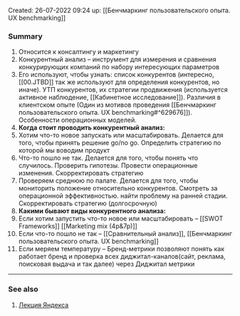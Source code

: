 Created: 26-07-2022 09:24
up:  [[Бенчмаркинг пользовательского опыта. UX benchmarking]]  

### Summary
1. Относится к консалтингу и маркетингу
2. Конкурентный анализ – инструмент для измерения и сравнения конкурирующих компаний по набору интересующих параметров
3. Его используют, чтобы узнать: список конкурентов (интересно, [[00.JTBD]] так же используют для определения конкурентов, но иначе). УТП конкурентов, их стратегии продвижения (используется активное наблюдение, [[Кабинетное исследование]]). Различия в клиентском опыте (Один из мотивов проведения [[Бенчмаркинг пользовательского опыта. UX benchmarking#^629676]]). Особенности операционных моделей.
4. **Когда стоит проводить конкурентный анализ:**
5. Хотим что-то новое запускать или масштабировать. Делается для того, чтобы принять решение go/no go. Определить стратегию по которой мы воводим продукт
6. Что-то пошло не так. Делается для того, чтобы понять что случилось. Проверить гипотезы. Провести операционные изменения. Скорректировать стратегию
7. Проверяем среднюю по палате. Делается для того, чтобы мониторить положение относительно конкурентов. Смотреть за операционной эффективностью. найти проблему на ранней стадии. Скорректировать стратегию (долгосрочную)
8. **Какими бывают виды конкурентного анализа:**
9. Если хотим запустить что-то новое или масштабировать – [[SWOT Frameworks]] [[Marketing mix (4p&7p)]] 
10. Если что-то пошло не так – [[Сравнительный анализ]], [[Бенчмаркинг пользовательского опыта. UX benchmarking]] 
11. Если меряем температуру – Бренд-метрики позволяют понять как работает бренд и проверка всех диджитал-каналов(сайт, реклама, поисковая выдача и так далее) через Диджитал метрики
__________
### See also
1. [Лекция Яндекса](https://www.youtube.com/watch?v=vRUuGM9Pnwk) 